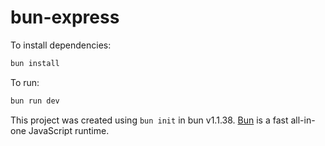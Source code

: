 # bun-express

To install dependencies:

```bash
bun install
```

To run:

```bash
bun run dev
```

This project was created using `bun init` in bun v1.1.38. [Bun](https://bun.sh) is a fast all-in-one JavaScript runtime.
